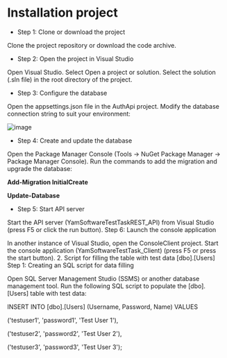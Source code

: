 # Installation project

- Step 1: Clone or download the project

Clone the project repository or download the code archive.

- Step 2: Open the project in Visual Studio

Open Visual Studio. Select Open a project or solution. Select the solution (.sln file) in the root directory of the project.

- Step 3: Configure the database

Open the appsettings.json file in the AuthApi project. Modify the database connection string to suit your environment: 

![image](https://github.com/user-attachments/assets/432c1e5d-c3fe-4f15-9e9c-551f0cded7ae)

- Step 4: Create and update the database

Open the Package Manager Console (Tools -> NuGet Package Manager -> Package Manager Console).
Run the commands to add the migration and upgrade the database:

**Add-Migration InitialCreate**

**Update-Database**

- Step 5: Start API server

Start the API server (YamSoftwareTestTaskREST_API) from Visual Studio (press F5 or click the run button).
Step 6: Launch the console application

In another instance of Visual Studio, open the ConsoleClient project.
Start the console application (YamSoftwareTestTask_Client) (press F5 or press the start button).
2. Script for filling the table with test data [dbo].[Users]
Step 1: Creating an SQL script for data filling

Open SQL Server Management Studio (SSMS) or another database management tool.
Run the following SQL script to populate the [dbo].[Users] table with test data:

INSERT INTO [dbo].[Users] (Username, Password, Name) VALUES

('testuser1', 'password1', 'Test User 1'),

('testuser2', 'password2', 'Test User 2'),

('testuser3', 'password3', 'Test User 3');

